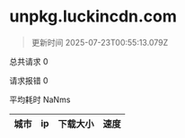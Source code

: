 
  # unpkg.luckincdn.com

  > 更新时间 2025-07-23T00:55:13.079Z
  
  总共请求 0

  请求报错 0

  平均耗时 NaNms

|城市|ip|下载大小|速度|
|-----|----------|---|---|

  